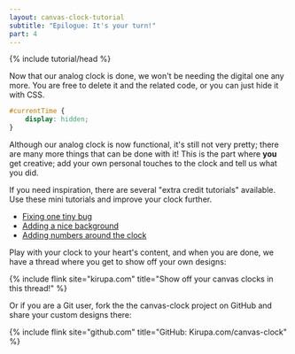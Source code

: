 ```yaml
---
layout: canvas-clock-tutorial
subtitle: "Epilogue: It's your turn!"
part: 4
---
```

{% include tutorial/head %}

Now that our analog clock is done, we won't be needing the digital one any more. You are free to delete it and the related code, or you can just hide it with CSS.

```css
#currentTime {
    display: hidden;
}
```

Although our analog clock is now functional, it's still not very pretty; there are many more things that can be done with it! This is the part where **you** get creative; add your own personal touches to the clock and tell us what you did.

If you need inspiration, there are several "extra credit tutorials" available. Use these mini tutorials and improve your clock further.

 * [Fixing one tiny bug]()
 * [Adding a nice background]()
 * [Adding numbers around the clock]()

Play with your clock to your heart's content, and when you are done, we have a thread where you get to show off your own designs:

{% include flink site="kirupa.com" title="Show off your canvas clocks in this thread!" %}

Or if you are a Git user, fork the the canvas-clock project on GitHub and share your custom designs there:

{% include flink site="github.com" title="GitHub: Kirupa.com/canvas-clock" %}



